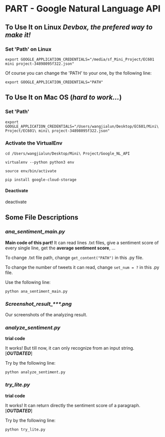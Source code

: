 # PART - Google Natural Language API



## To Use It on Linux ***Devbox, the prefered way to make it!***

### Set 'Path' on Linux
`export GOOGLE_APPLICATION_CREDENTIALS="/media/sf_Mini_Project/EC601 mini project-34898095f322.json"`

Of course you can change the 'PATH' to your one, by the following line:

`export GOOGLE_APPLICATION_CREDENTIALS="PATH"`



## To Use It on Mac OS (***hard to work...***)

### Set 'Path'
`export GOOGLE_APPLICATION_CREDENTIALS="/Users/wangjialun/Desktop/EC601/Mini\ Project/EC601\ mini\ project-34898095f322.json"`

### Activate the VirtualEnv
`cd /Users/wangjialun/Desktop/Mini\ Project/Google_NL_API`

`virtualenv --python python3 env`

`source env/bin/activate`

`pip install google-cloud-storage`

#### Deactivate

deactivate



## Some File Descriptions

### ***ana_sentiment_main.py***
**Main code of this part!** 
It can read lines .txt files, 
give a sentiment score of every single line, 
get the **average sentiment score**, 
...

To change .txt file path, change `get_content("PATH")` in this .py file. 

To change the number of tweets it can read, change `set_num = ?` in this .py file.

Use the following line:

`python ana_sentiment_main.py`


### ***Screenshot_result_\*\*\*.png***
Our screenshots of the analyzing result.


### ***analyze_sentiment.py***
**trial code**

It works! 
But till now, it can only recognize from an input string. 
[***OUTDATED***]

Try by the following line:

`python analyze_sentiment.py`


### ***try_lite.py***
**trial code**

It works! 
It can return directly the sentiment score of a paragraph. 
[***OUTDATED***]

Try by the following line:

`python try_lite.py`
